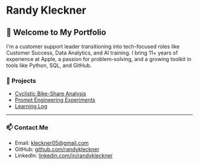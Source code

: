 # Randy Kleckner

## 👋 Welcome to My Portfolio

I'm a customer support leader transitioning into tech-focused roles like Customer Success, Data Analytics, and AI training. I bring 11+ years of experience at Apple, a passion for problem-solving, and a growing toolkit in tools like Python, SQL, and GitHub.

### 🚀 Projects

- [Cyclistic Bike-Share Analysis](https://github.com/YourUsername/cyclistic-bike-share)
- [Prompt Engineering Experiments](https://github.com/YourUsername/ai-prompt-portfolio)
- [Learning Log](https://github.com/randykleckner/learning-log)

---

### 📫 Contact Me

- Email: kleckner05@gmail.com
- GitHub: [github.com/randykleckner](https://github.com/randykleckner)
- LinkedIn: [linkedin.com/in/randykleckner](https://linkedin.com/in/randykleckner)
